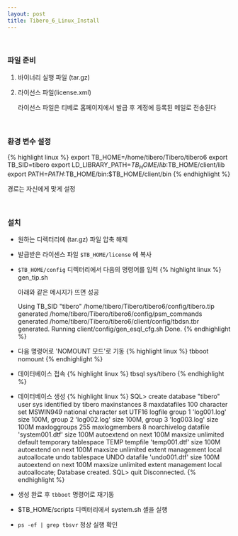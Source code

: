 ```yaml
---
layout: post
title: Tibero_6_Linux_Install
---
```


<br>

### 파일 준비

1. 바이너리 실행 파일 (tar.gz)
2. 라이선스 파일(license.xml)

    라이선스 파일은 티베로 홈페이지에서 발급 후 계정에 등록된 메일로 전송된다

<br>

### 환경 변수 설정

{% highlight linux %}
export TB_HOME=/home/tibero/Tibero/tibero6
export TB_SID=tibero
export LD_LIBRARY_PATH=$TB_HOME/lib:$TB_HOME/client/lib
export PATH=$PATH:$TB_HOME/bin:$TB_HOME/client/bin
{% endhighlight %}

경로는 자신에게 맞게 설정

<br>

### 설치

- 원하는 디렉터리에 (tar.gz) 파일 압축 해제

- 발급받은 라이센스 파일  `$TB_HOME/license` 에 복사

- `$TB_HOME/config` 디렉터리에서 다음의 명령어를 입력
    {% highlight linux %}
    gen_tip.sh

    아래와 같은 메시지가 뜨면 성공

    Using TB_SID "tibero"
    /home/tibero/Tibero/tibero6/config/tibero.tip generated
    /home/tibero/Tibero/tibero6/config/psm_commands generated
    /home/tibero/Tibero/tibero6/client/config/tbdsn.tbr generated.
    Running client/config/gen_esql_cfg.sh
    Done.
    {% endhighlight %}

- 다음 명령어로 'NOMOUNT 모드'로 기동
    {% highlight linux %}
    tbboot nomount
    {% endhighlight %}

- 데이터베이스 접속
    {% highlight linux %}
    tbsql sys/tibero
    {% endhighlight %}

- 데이터베이스 생성
{% highlight linux %}
SQL> create database "tibero"
    user sys identified by tibero
    maxinstances 8
    maxdatafiles 100
    character set MSWIN949
    national character set UTF16
    logfile
        group 1 'log001.log' size 100M,
        group 2 'log002.log' size 100M,
        group 3 'log003.log' size 100M
    maxloggroups 255
    maxlogmembers 8
    noarchivelog
        datafile 'system001.dtf' size 100M autoextend on next 100M maxsize unlimited
        default temporary tablespace TEMP
            tempfile 'temp001.dtf' size 100M autoextend on next 100M maxsize unlimited
            extent management local autoallocate
        undo tablespace UNDO
            datafile 'undo001.dtf' size 100M autoextend on next 100M maxsize unlimited
            extent management local autoallocate;
Database created.
SQL> quit
    Disconnected.
{% endhighlight %}

- 생성 완료 후 `tbboot` 명령어로 재기동

- $TB_HOME/scripts 디렉터리에서 system.sh 셸을 실행

- `ps -ef | grep tbsvr` 정상 실행 확인